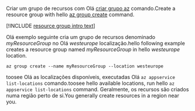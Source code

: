 <span data-ttu-id="8b4cf-101">Criar um grupo de recursos com Olá [criar grupo az](/cli/azure/group#create) comando.</span><span class="sxs-lookup"><span data-stu-id="8b4cf-101">Create a resource group with hello [az group create](/cli/azure/group#create) command.</span></span>

[!INCLUDE [resource group intro text](resource-group.md)]

<span data-ttu-id="8b4cf-102">Olá exemplo seguinte cria um grupo de recursos denominado *myResourceGroup* no Olá *westeurope* localização.</span><span class="sxs-lookup"><span data-stu-id="8b4cf-102">hello following example creates a resource group named *myResourceGroup* in hello *westeurope* location.</span></span>

```azurecli-interactive
az group create --name myResourceGroup --location westeurope
```

<span data-ttu-id="8b4cf-103">toosee Olá as localizações disponíveis, executadas Olá `az appservice list-locations` comando.</span><span class="sxs-lookup"><span data-stu-id="8b4cf-103">toosee hello available locations, run hello `az appservice list-locations` command.</span></span> <span data-ttu-id="8b4cf-104">Geralmente, os recursos são criados numa região perto de si.</span><span class="sxs-lookup"><span data-stu-id="8b4cf-104">You generally create resources in a region near you.</span></span>
